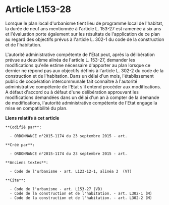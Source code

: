 # Article L153-28

Lorsque le plan local d'urbanisme tient lieu de programme local de l'habitat, la durée de neuf ans mentionnée à l'article L.
153-27 est ramenée à six ans et l'évaluation porte également sur les résultats de l'application de ce plan au regard des
objectifs prévus à l'article L. 302-1 du code de la construction et de l'habitation. 

L'autorité administrative compétente de l'Etat peut, après la délibération prévue au deuxième alinéa de l'article L. 153-27,
demander les modifications qu'elle estime nécessaire d'apporter au plan lorsque ce dernier ne répond pas aux objectifs
définis à l'article L. 302-2 du code de la construction et de l'habitation. Dans un délai d'un mois, l'établissement public
de coopération intercommunale fait connaître à l'autorité administrative compétente de l'Etat s'il entend procéder aux
modifications. A défaut d'accord ou à défaut d'une délibération approuvant les modifications demandées dans un délai d'un an
à compter de la demande de modifications, l'autorité administrative compétente de l'Etat engage la mise en compatibilité du
plan.

**Liens relatifs à cet article**

	**Codifié par**:

	  - ORDONNANCE n°2015-1174 du 23 septembre 2015 - art.

	**Créé par**:

	  - ORDONNANCE n°2015-1174 du 23 septembre 2015 - art.

	**Anciens textes**:

	  - Code de l'urbanisme - art. L123-12-1, alinéa 3  (VT)

	**Cite**:

	  - Code de l'urbanisme - art. L153-27 (VD)
	  - Code de la construction et de l'habitation. - art. L302-1 (M)
	  - Code de la construction et de l'habitation. - art. L302-2 (M)
